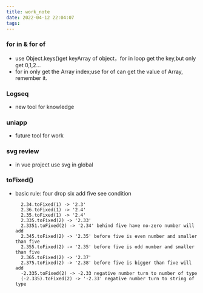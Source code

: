 ```yaml
---
title: work_note
date: 2022-04-12 22:04:07
tags:
---
```

### for  in & for   of
- use Object.keys()get keyArray of object，for in loop get the key,but only get 0,1,2...
- for in only get the Array index;use for of can get the value of Array, remember it.
### Logseq
- new tool for knowledge 

### uniapp
- future tool for work

### svg review
- in vue project use svg in global

### toFixed()
- basic rule: four drop six add five see condition
  ```
    2.34.toFixed(1) -> '2.3'
    2.36.toFixed(1) -> '2.4'
    2.35.toFixed(1) -> '2.4'
    2.335.toFixed(2) -> '2.33'
    2.3351.toFixed(2) -> '2.34' behind five have no-zero number will add
    2.345.toFixed(2) -> '2.35' before five is even number and smaller than five
    2.355.toFixed(2) -> '2.35' before five is odd number and smaller than five
    2.365.toFixed(2) -> '2.37' 
    2.375.toFixed(2) -> '2.38' before five is bigger than five will add
    -2.335.toFixed(2) -> -2.33 negative number turn to number of type
    (-2.335).toFixed(2) -> '-2.33' negative number turn to string of type
  ```